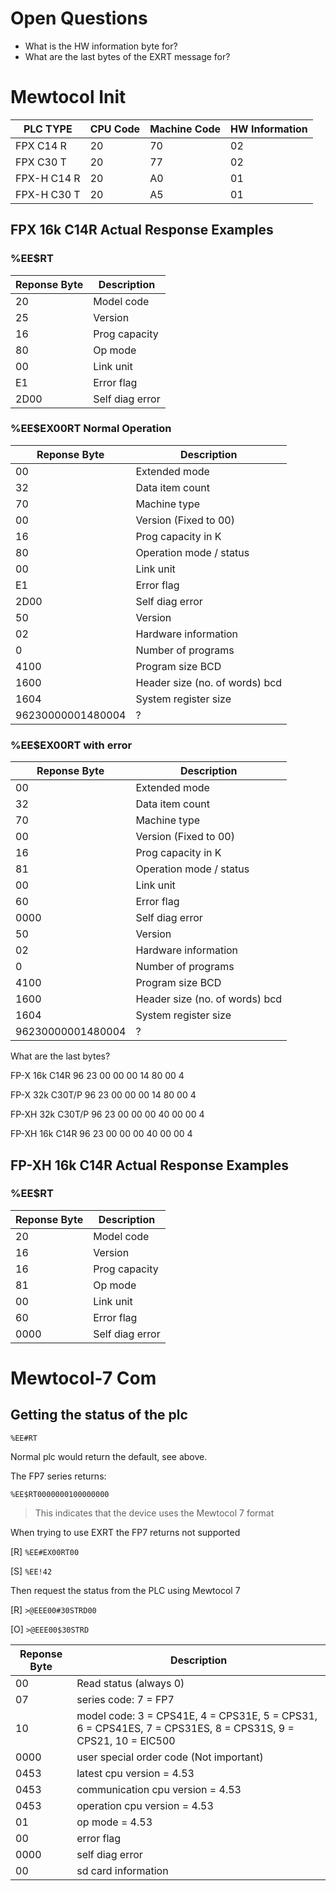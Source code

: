 # Open Questions

- What is the HW information byte for?
- What are the last bytes of the EXRT message for?

# Mewtocol Init

| PLC TYPE     | CPU Code | Machine Code | HW Information|
|--------------|--------------|--------------|---------------|
| FPX C14 R | 20 | 70 | 02 |
| FPX C30 T | 20 | 77 | 02 |
| FPX-H C14 R | 20 | A0 | 01 |
| FPX-H C30 T | 20 | A5 | 01 |

## FPX 16k C14R Actual Response Examples

### %EE$RT

|Reponse Byte|Description|
|------------|-----------|
| 20 | Model code |
| 25 | Version |
| 16 | Prog capacity |
| 80 | Op mode |
| 00 | Link unit |
| E1 | Error flag |
| 2D00 | Self diag error |

### %EE$EX00RT Normal Operation

|Reponse Byte|Description|
|------------|-----------|
| 00 | Extended mode
| 32 | Data item count
| 70 | Machine type
| 00 | Version (Fixed to 00)
| 16 | Prog capacity in K
| 80 | Operation mode / status
| 00 | Link unit
| E1 | Error flag
| 2D00 | Self diag error
| 50 | Version
| 02 | Hardware information
| 0 | Number of programs
| 4100 | Program size BCD
| 1600 | Header size (no. of words) bcd
| 1604 | System register size
| 96230000001480004 | ?

### %EE$EX00RT with error
 
|Reponse Byte|Description|
|------------|-----------|
| 00 | Extended mode
| 32 | Data item count
| 70 | Machine type
| 00 | Version (Fixed to 00)
| 16 | Prog capacity in K
| 81 | Operation mode / status
| 00 | Link unit
| 60 | Error flag
| 0000 | Self diag error
| 50 | Version
| 02 | Hardware information
| 0 | Number of programs
| 4100 | Program size BCD
| 1600 | Header size (no. of words) bcd
| 1604 | System register size
| 96230000001480004 | ?                   

What are the last bytes?

FP-X 16k C14R
96 23 00 00 00 14 80 00 4

FP-X 32k C30T/P
96 23 00 00 00 14 80 00 4

FP-XH 32k C30T/P
96 23 00 00 00 40 00 00 4

FP-XH 16k C14R
96 23 00 00 00 40 00 00 4

## FP-XH 16k C14R Actual Response Examples

### %EE$RT

|Reponse Byte|Description|
|------------|-----------|
| 20 | Model code |
| 16 | Version |
| 16 | Prog capacity |
| 81 | Op mode |
| 00 | Link unit |
| 60 | Error flag |
| 0000 | Self diag error |

# Mewtocol-7 Com

## Getting the status of the plc

`%EE#RT`

Normal plc would return the default, see above.

The FP7 series returns:

`%EE$RT0000000100000000`

> This indicates that the device uses the Mewtocol 7 format

When trying to use EXRT the FP7 returns not supported

[R] `%EE#EX00RT00`

[S] `%EE!42`

Then request the status from the PLC using Mewtocol 7

[R] `>@EEE00#30STRD00`

[O] `>@EEE00$30STRD`

|Reponse Byte|Description|
|-------------|-----------|
| 00 | Read status (always 0) |
| 07 | series code: 7 = FP7 |
| 10 | model code: 3 = CPS41E, 4 = CPS31E, 5 = CPS31, 6 = CPS41ES, 7 = CPS31ES, 8 = CPS31S, 9 = CPS21, 10 = ElC500 |
| 0000 | user special order code (Not important) |
| 0453 | latest cpu version = 4.53 |
| 0453 | communication cpu version = 4.53 |
| 0453 | operation cpu version = 4.53 |
| 01 | op mode = 4.53 |
| 00 |  error flag |
| 0000 | self diag error |
| 00 | sd card information |